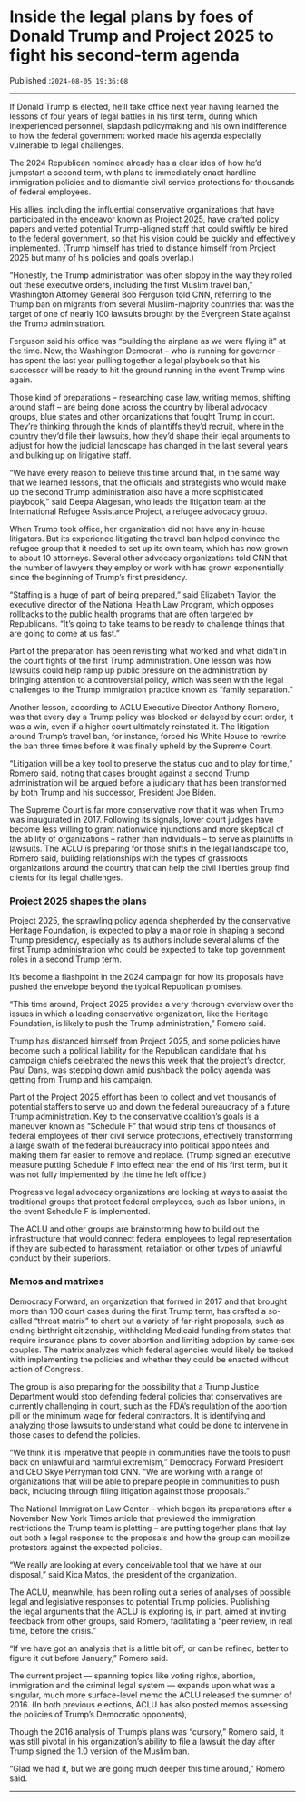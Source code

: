 # Inside the legal plans by foes of Donald Trump and Project 2025 to fight his second-term agenda

Published :`2024-08-05 19:36:08`

---

If Donald Trump is elected, he’ll take office next year having learned the lessons of four years of legal battles in his first term, during which inexperienced personnel, slapdash policymaking and his own indifference to how the federal government worked made his agenda especially vulnerable to legal challenges.

The 2024 Republican nominee already has a clear idea of how he’d jumpstart a second term, with plans to immediately enact hardline immigration policies and to dismantle civil service protections for thousands of federal employees.

His allies, including the influential conservative organizations that have participated in the endeavor known as Project 2025, have crafted policy papers and vetted potential Trump-aligned staff that could swiftly be hired to the federal government, so that his vision could be quickly and effectively implemented. (Trump himself has tried to distance himself from Project 2025 but many of his policies and goals overlap.)

“Honestly, the Trump administration was often sloppy in the way they rolled out these executive orders, including the first Muslim travel ban,” Washington Attorney General Bob Ferguson told CNN, referring to the Trump ban on migrants from several Muslim-majority countries that was the target of one of nearly 100 lawsuits brought by the Evergreen State against the Trump administration.

Ferguson said his office was “building the airplane as we were flying it” at the time. Now, the Washington Democrat – who is running for governor – has spent the last year pulling together a legal playbook so that his successor will be ready to hit the ground running in the event Trump wins again.

Those kind of preparations – researching case law, writing memos, shifting around staff – are being done across the country by liberal advocacy groups, blue states and other organizations that fought Trump in court. They’re thinking through the kinds of plaintiffs they’d recruit, where in the country they’d file their lawsuits, how they’d shape their legal arguments to adjust for how the judicial landscape has changed in the last several years and bulking up on litigative staff.

“We have every reason to believe this time around that, in the same way that we learned lessons, that the officials and strategists who would make up the second Trump administration also have a more sophisticated playbook,” said Deepa Alagesan, who leads the litigation team at the International Refugee Assistance Project, a refugee advocacy group.

When Trump took office, her organization did not have any in-house litigators. But its experience litigating the travel ban helped convince the refugee group that it needed to set up its own team, which has now grown to about 10 attorneys. Several other advocacy organizations told CNN that the number of lawyers they employ or work with has grown exponentially since the beginning of Trump’s first presidency.

“Staffing is a huge of part of being prepared,” said Elizabeth Taylor, the executive director of the National Health Law Program, which opposes rollbacks to the public health programs that are often targeted by Republicans. “It’s going to take teams to be ready to challenge things that are going to come at us fast.”

Part of the preparation has been revisiting what worked and what didn’t in the court fights of the first Trump administration. One lesson was how lawsuits could help ramp up public pressure on the administration by bringing attention to a controversial policy, which was seen with the legal challenges to the Trump immigration practice known as “family separation.”

Another lesson, according to ACLU Executive Director Anthony Romero, was that every day a Trump policy was blocked or delayed by court order, it was a win, even if a higher court ultimately reinstated it. The litigation around Trump’s travel ban, for instance, forced his White House to rewrite the ban three times before it was finally upheld by the Supreme Court.

“Litigation will be a key tool to preserve the status quo and to play for time,” Romero said, noting that cases brought against a second Trump administration will be argued before a judiciary that has been transformed by both Trump and his successor, President Joe Biden.

The Supreme Court is far more conservative now that it was when Trump was inaugurated in 2017. Following its signals, lower court judges have become less willing to grant nationwide injunctions and more skeptical of the ability of organizations – rather than individuals – to serve as plaintiffs in lawsuits. The ACLU is preparing for those shifts in the legal landscape too, Romero said, building relationships with the types of grassroots organizations around the country that can help the civil liberties group find clients for its legal challenges.

### Project 2025 shapes the plans

Project 2025, the sprawling policy agenda shepherded by the conservative Heritage Foundation, is expected to play a major role in shaping a second Trump presidency, especially as its authors include several alums of the first Trump administration who could be expected to take top government roles in a second Trump term.

It’s become a flashpoint in the 2024 campaign for how its proposals have pushed the envelope beyond the typical Republican promises.

“This time around, Project 2025 provides a very thorough overview over the issues in which a leading conservative organization, like the Heritage Foundation, is likely to push the Trump administration,” Romero said.

Trump has distanced himself from Project 2025, and some policies have become such a political liability for the Republican candidate that his campaign chiefs celebrated the news this week that the project’s director, Paul Dans, was stepping down amid pushback the policy agenda was getting from Trump and his campaign.

Part of the Project 2025 effort has been to collect and vet thousands of potential staffers to serve up and down the federal bureaucracy of a future Trump administration. Key to the conservative coalition’s goals is a maneuver known as “Schedule F” that would strip tens of thousands of federal employees of their civil service protections, effectively transforming a large swath of the federal bureaucracy into political appointees and making them far easier to remove and replace. (Trump signed an executive measure putting Schedule F into effect near the end of his first term, but it was not fully implemented by the time he left office.)

Progressive legal advocacy organizations are looking at ways to assist the traditional groups that protect federal employees, such as labor unions, in the event Schedule F is implemented.

The ACLU and other groups are brainstorming how to build out the infrastructure that would connect federal employees to legal representation if they are subjected to harassment, retaliation or other types of unlawful conduct by their superiors.

### Memos and matrixes

Democracy Forward, an organization that formed in 2017 and that brought more than 100 court cases during the first Trump term, has crafted a so-called “threat matrix” to chart out a variety of far-right proposals, such as ending birthright citizenship, withholding Medicaid funding from states that require insurance plans to cover abortion and limiting adoption by same-sex couples. The matrix analyzes which federal agencies would likely be tasked with implementing the policies and whether they could be enacted without action of Congress.

The group is also preparing for the possibility that a Trump Justice Department would stop defending federal policies that conservatives are currently challenging in court, such as the FDA’s regulation of the abortion pill or the minimum wage for federal contractors. It is identifying and analyzing those lawsuits to understand what could be done to intervene in those cases to defend the policies.

“We think it is imperative that people in communities have the tools to push back on unlawful and harmful extremism,” Democracy Forward President and CEO Skye Perryman told CNN. “We are working with a range of organizations that will be able to prepare people in communities to push back, including through filing litigation against those proposals.”

The National Immigration Law Center – which began its preparations after a November New York Times article that previewed the immigration restrictions the Trump team is plotting – are putting together plans that lay out both a legal response to the proposals and how the group can mobilize protestors against the expected policies.

“We really are looking at every conceivable tool that we have at our disposal,” said Kica Matos, the president of the organization.

The ACLU, meanwhile, has been rolling out a series of analyses of possible legal and legislative responses to potential Trump policies. Publishing the legal arguments that the ACLU is exploring is, in part, aimed at inviting feedback from other groups, said Romero, facilitating a “peer review, in real time, before the crisis.”

“If we have got an analysis that is a little bit off, or can be refined, better to figure it out before January,” Romero said.

The current project — spanning topics like voting rights, abortion, immigration and the criminal legal system — expands upon what was a singular, much more surface-level memo the ACLU released the summer of 2016. (In both previous elections, ACLU has also posted memos assessing the policies of Trump’s Democratic opponents),

Though the 2016 analysis of Trump’s plans was “cursory,” Romero said, it was still pivotal in his organization’s ability to file a lawsuit the day after Trump signed the 1.0 version of the Muslim ban.

“Glad we had it, but we are going much deeper this time around,” Romero said.

---


